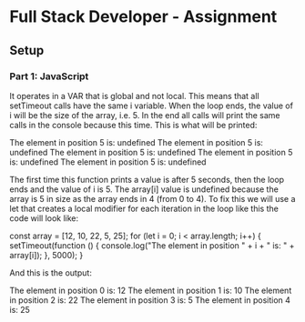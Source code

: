 # Full Stack Developer - Assignment


## Setup

### Part 1: JavaScript




It operates in a VAR that is global and not local.
This means that all setTimeout calls have the same i variable.
When the loop ends, the value of i will be the size of the array, i.e. 5.
In the end all calls will print the same calls in the console because this time.
This is what will be printed:

The element in position 5 is: undefined
The element in position 5 is: undefined
The element in position 5 is: undefined
The element in position 5 is: undefined
The element in position 5 is: undefined

The first time this function prints a value is after 5 seconds, then the loop ends and the value of i is 5.
The array[i] value is undefined because the array is 5 in size as the array ends in 4 (from 0 to 4).
To fix this we will use a let that creates a local modifier for each iteration in the loop like this the code will look like:



const array = [12, 10, 22, 5, 25];
for (let i = 0; i < array.length; i++) {
    setTimeout(function () {
        console.log("The element in position " + i + " is: " + array[i]);
    }, 5000);
}




And this is the output:

The element in position 0 is: 12
The element in position 1 is: 10
The element in position 2 is: 22
The element in position 3 is: 5
The element in position 4 is: 25



 
